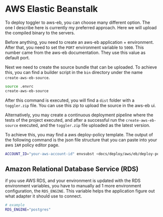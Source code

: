 # AWS Elastic Beanstalk

To deploy toggler to aws-eb, you can choose many different option.
The one I describe here is currently my preferred approach.
Here we will upload the compiled binary to the servers.

Before anything, you need to create an aws-eb application + environment.
After that, you need to set the `PORT` environment variable to `5000`.
This number came from the aws-eb documentation.
They use this value as default port.

Next we need to create the source bundle that can be uploaded.
To achieve this, you can find a builder script in the `bin` directory under the name `create-aws-eb-source`.

```bash
source .envrc
create-aws-eb-source
```

After this command is executed, you will find a `dist` folder with a `toggler.zip` file.
You can use this zip to upload the source in the aws-eb ui.

Alternatively, you may create a continuous deployment pipeline
where the tests of the project executed, and after a successful run
the `create-aws-eb-source` executed, and the `toggler.zip` file uploaded as the latest version.

To achieve this, you may find a aws deploy-policy template.
The output of the following command is the json file structure that you can paste into your aws `IAM` policy editor page.

```bash
ACCOUNT_ID="your-aws-account-id" envsubst <docs/deploy/aws/eb/deploy-policy.envsubst.json
```

## Amazon Relational Database Service (RDS)
if you use AWS RDS, and your environment is updated with the RDS environment variables,
you have to manually ad 1 more environment configuration, the `RDS_ENGINE`.
This variable helps the application figure out what adapter it should use to connect.

```bash
# example
RDS_ENGINE="postgres"
```
